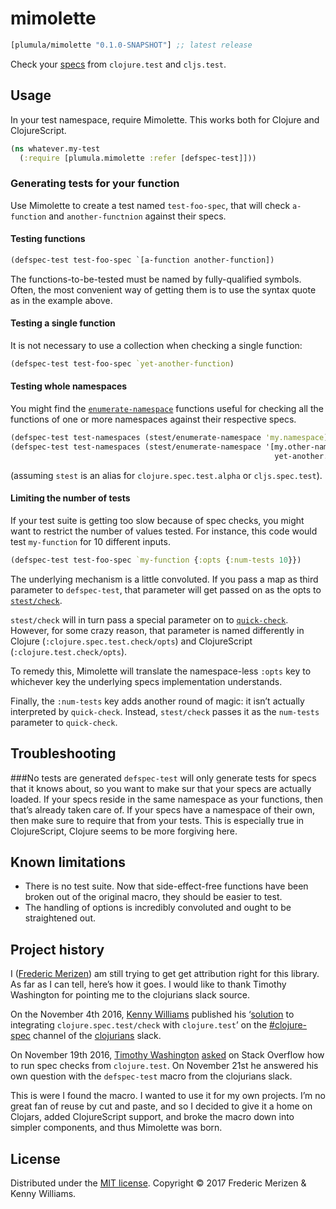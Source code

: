# mimolette

[](dependency)
```clojure
[plumula/mimolette "0.1.0-SNAPSHOT"] ;; latest release
```
[](/dependency)

Check your [specs](https://clojure.org/guides/spec) from `clojure.test` and
`cljs.test`. 


## Usage
In your test namespace, require Mimolette. This works both for Clojure and
ClojureScript.

```clj
(ns whatever.my-test
  (:require [plumula.mimolette :refer [defspec-test]]))
```

### Generating tests for your function
Use Mimolette to create a test named `test-foo-spec`, that will check
`a-function` and `another-functnion` against their specs.

#### Testing functions
```clj
(defspec-test test-foo-spec `[a-function another-function])
```

The functions-to-be-tested must be named by fully-qualified symbols. Often, the
most convenient way of getting them is to use the syntax quote as in the example
above.

#### Testing a single function
It is not necessary to use a collection when checking a single function:

```clj
(defspec-test test-foo-spec `yet-another-function)
```

#### Testing whole namespaces
You might find the [`enumerate-namespace`](https://clojure.github.io/clojure/branch-master/clojure.spec-api.html#clojure.spec.test/enumerate-namespace)
functions useful for checking all the functions of one or more namespaces against their respective specs.

```clj
(defspec-test test-namespaces (stest/enumerate-namespace 'my.namespace))
(defspec-test test-namespaces (stest/enumerate-namespace '[my.other-namespace
                                                           yet-another.namespace]))
```

(assuming `stest` is an alias for `clojure.spec.test.alpha` or `cljs.spec.test`).

#### Limiting the number of tests
If your test suite is getting too slow because of spec checks, you might want to
restrict the number of values tested. For instance, this code would test
`my-function` for 10 different inputs.
```clj
(defspec-test test-foo-spec `my-function {:opts {:num-tests 10}})
```

The underlying mechanism is a little convoluted. If you pass a map as third parameter to
`defspec-test`, that parameter will get passed on as the opts to 
[`stest/check`](https://clojure.github.io/clojure/branch-master/clojure.spec-api.html#clojure.spec.test/check).

`stest/check` will in turn pass a special parameter on to
[`quick-check`](https://clojure.github.io/test.check/clojure.test.check.html#var-quick-check).
However, for some crazy reason, that parameter is named differently in Clojure
(`:clojure.spec.test.check/opts`) and ClojureScript (`:clojure.test.check/opts`).

To remedy this, Mimolette will translate the namespace-less `:opts` key to
whichever key the underlying specs implementation understands.

Finally, the `:num-tests` key adds another round of magic: it isn’t actually
interpreted by `quick-check`. Instead, `stest/check` passes it as the `num-tests`
parameter to `quick-check`.

## Troubleshooting
###No tests are generated
`defspec-test` will only generate tests for specs that it knows about, so you
want to make sur that your specs are actually loaded. If your specs reside in
the same namespace as your functions, then that’s already taken care of. If your
specs have a namespace of their own, then make sure to require that from your
tests. This is especially true in ClojureScript, Clojure seems to be more
forgiving here.

## Known limitations
- There is no test suite. Now that side-effect-free functions have been broken
  out of the original macro, they should be easier to test.
- The handling of options is incredibly convoluted and ought to be straightened
  out.

## Project history
I ([Frederic Merizen](https://www.linkedin.com/in/fredericmerizen)) am still
trying to get get attribution right for this library. As far as I can tell,
here’s how it goes. I would like to thank Timothy Washington for pointing me to
the clojurians slack source.

On the November 4th 2016, [Kenny Williams](https://clojurians.slack.com/team/kenny)
published his ‘[solution](https://clojurians.slack.com/files/kenny/F2XV8TRC3/clojure_spec_test___clojure_test.clj)
to integrating `clojure.spec.test/check` with `clojure.test`’ on the
[\#clojure-spec](https://clojurians.slack.com/messages/C1B1BB2Q3)
channel of the [clojurians](https://clojurians.slack.com) slack.

On November 19th 2016, [Timothy Washington](http://stackoverflow.com/users/375616/nutritioustim) 
[asked](http://stackoverflow.com/questions/40697841/howto-include-clojure-specd-functions-in-a-test-suite)
on Stack Overflow how to run spec checks from `clojure.test`. On November 21st
he answered his own question with the `defspec-test` macro from the clojurians
slack.

This is were I found the macro. I wanted to use it for my own projects. I’m no
great fan of reuse by cut and paste, and so I decided to give it a home on
Clojars,  added ClojureScript support, and broke the macro down into simpler
components, and thus Mimolette was born.

## License
Distributed under the [MIT license](LICENSE.txt).
Copyright &copy; 2017 Frederic Merizen & Kenny Williams.
